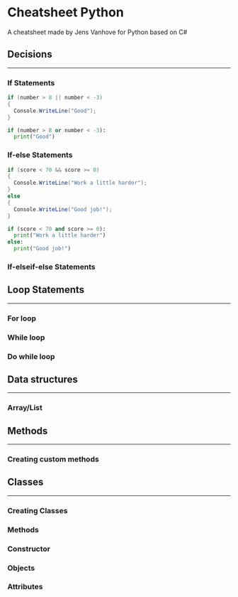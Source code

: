 # Cheatsheet Python

A cheatsheet made by Jens Vanhove for Python based on C#

## Decisions

---

### If Statements

```C#
if (number > 8 || number < -3)
{
  Console.WriteLine("Good");
}
```

```python
if (number > 8 or number < -3):
  print("Good")
```

### If-else Statements

```C#
if (score < 70 && score >= 0)
{
  Console.WriteLine("Work a little harder");
}
else
{
  Console.WriteLine("Good job!");
}
```

```python
if (score < 70 and score >= 0):
  print("Work a little harder")
else:
  print("Good job!")
```

### If-elseif-else Statements

## Loop Statements

---

### For loop

### While loop

### Do while loop

## Data structures

---

### Array/List

## Methods

---

### Creating custom methods

## Classes

---

### Creating Classes

### Methods

### Constructor

### Objects

### Attributes
